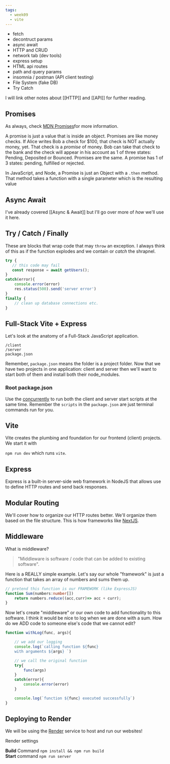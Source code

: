 ```yaml
---
tags:
  - week09
  - vite
---
```

- fetch
- decontruct params
- async await
- HTTP and CRUD
- network tab (dev tools)
- express setup
- HTML api routes
- path and query params
- insomnia / postman (API client testing)
- File System (fake DB)
- Try Catch

I will link other notes about [[HTTP]] and [[API]] for further reading.

## Promises

As always, check [MDN Promises](https://developer.mozilla.org/en-US/docs/Web/JavaScript/Reference/Global_Objects/Promise)for more information.

A promise is just a value that is inside an object. Promises are like money checks. If Alice writes Bob a check for $100, that check is NOT actually money, yet. That check is a *promise* of money. Bob can take that check to the bank and the check will appear in his account as 1 of three states: Pending, Deposited or Bounced. Promises are the same. A promise has 1 of 3 states: pending, fulfilled or rejected.

In JavaScript, and Node, a Promise is just an Object with a `.then` method. That method takes a function with a single parameter which is the resulting value

## Async Await

I've already covered [[Async & Await]] but I'll go over more of *how* we'll use it here.

## Try / Catch / Finally

These are blocks that wrap code that may `throw` an exception. I always think of this as if the function explodes and we contain or *catch* the shrapnel. 

```typescript
try {
   // this code may fail
   const response = await getUsers();
}
catch(error){
	console.error(error)
	res.status(500).send('server error')
}
finally {
	// clean up database connections etc.
}
```


## Full-Stack Vite + Express

Let's look at the anatomy of a Full-Stack JavaScript application. 

```shell
/client
/server
package.json
```
Remember, `package.json` means the folder is a project folder. Now that we have two projects in one application: client and server then we'll want to start both of them and install both their node_modules. 

### Root package.json

Use the [concurrently](https://www.npmjs.com/package/concurrently) to run both the client and server start scripts at the same time. Remember the `scripts` in the `package.json` are just terminal commands run for you.

## Vite

Vite creates the plumbing and foundation for our frontend (client) projects. We start it with 

`npm run dev` which runs `vite`.

## Express

Express is a built-in server-side web framework in NodeJS that allows use to define HTTP routes and send back responses.


## Modular Routing

We'll cover how to organize our HTTP routes better. We'll organize them based on the file structure. This is how frameworks like [NextJS](https://nextjs.org/).


## Middleware

What is middleware? 

> "Middleware is software / code that can be added to existing software".

Here is a REALLY simple example. Let's say our whole "framework" is just a function that takes an array of numbers and sums them up.

```typescript
// pretend this function is our FRAMEWORK (like ExpressJS)
function Sum(numbers:number[])
	return numbers.reduce((acc,curr)=> acc + curr);
}
```

Now let's create "middleware" or our own code to add functionality to this software. I think it would be nice to log when we are done with a sum. How do we ADD code to someone else's code that we cannot edit? 

```typescript
function withLog(func, args){

	// we add our logging
	console.log(`calling function ${func}
	with arguments ${args} `)

	// we call the original function
	try{
		func(args)
	}
	catch(error){
		console.error(error)
	}

	console.log(`function ${func} executed successfully`)
}
```

## Deploying to Render

We will be using the [Render](https://render.com/) service to host and run our websites!

Render settings

**Build** Command `npm install && npm run build`  
**Start** command `npm run server`



